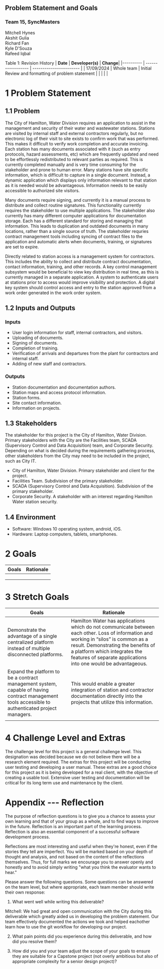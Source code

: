 
## Problem Statement and Goals

### Team 15, SyncMasters
  
Mitchell Hynes\
Akshit Gulia\
Richard Fan\
Kyle D'Souza\
Rafeed Iqbal

Table 1: Revision History
| **Date**  | **Developer(s)** |  **Change**|
|---------- | ------------------ | ------------------------ |
|  17/09/2024 |  Whole team  |  Initial Review and formatting of problem statement |
|      |       |   |
  
# 1 Problem Statement

## 1.1 Problem

The City of Hamilton, Water Division requires an application to assist in the management and security of their water and wastewater stations.
Stations are visited by internal staff and external contractors regularly, but no electronic log of their visit to site exists to confirm work that was performed.
This makes it difficult to verify work completion and accurate invoicing.
Each station has many documents associated with it (such as entry protocols, hazard assessments, etc) which are frequently updated and need to be effortlessly redistributed to relevant parties as required.
This is currently completed manually and is very time consuming for the stakeholder and prone to human error.
Many stations have site specific information, which is difficult to capture in a single document.
Instead, a dynamic application which displays only information relevant to that station as it is needed would be advantageous.
Information needs to be easily accessible to authorized site visitors.

Many documents require signing, and currently it is a manual process to distribute and collect routine signatures. 
This functionality currently requires the stakeholder to use multiple applications. The stakeholder also currently has many different computer applications for documentation storage. 
Each has a different standard for storing and managing that information. This leads to duplication and outdated documents in many locations, rather than a single source of truth.
The stakeholder requries contract management tools including syncing of contract files to the application and automatic alerts when documents, training, or signatures are set to expire.

Directly related to station access is a management system for contractors. This includes the ability to collect and distribute contract documentation, contact information, training, and other records.
A key control management subsystem would be beneficial to view key distribution in real time, as this is currently managed in a separate application.
A system to authenticate users at stations prior to access would improve visibility and protection.
A digital key system should control access and entry to the station approved from a work order generated in the work order system.

## 1.2 Inputs and Outputs

### Inputs 
* User login information for staff, internal contractors, and visitors.
* Uploading of documents.
* Signing of documents.
* Completion of training.
* Verification of arrivals and departures from the plant for contractors and internal staff.
* Adding of new staff and contractors.

### Outputs 
* Station documentation and documentation authors.
* Station maps and access protocol information.
* Station forms.
* Site contact information.
* Information on projects.

## 1.3 Stakeholders

The stakeholder for this project is the City of Hamilton, Water Division. 
Primary stakeholders with the City are the Facilities team, SCADA (Supervisory Control and Data Acquisition) team, and Corporate Security. 
Depending on what is decided during the requirements gathering process, other stakeholders from the City may need to be included in the project, such as City IT.
* City of Hamilton, Water Division. Primary stakeholder and client for the project.
* Facilities Team. Subdivision of the primary stakeholder.
* SCADA (Supervisory Control and Data Acquisition). Subdivision of the primary stakeholder.
* Corporate Security. A stakeholder with an interest regarding Hamilton Water station security.

## 1.4 Environment

* Software: Windows 10 operating system, android, iOS.
* Hardware: Laptop computers, tablets, smartphones.

# 2 Goals
| Goals | Rationale |
| --- | --- |
| | |
| | |
| | |
# 3 Stretch Goals
| Goals | Rationale |
| --- | --- |
| Demonstrate the advantage of a single centralized platform instead of multiple disconnected platforms.| Hamilton Water has applications which do not communicate between each other. Loss of information and working in “silos” is common as a result. Demonstrating the benefits of a platform which integrates the features of separate applications into one would be advantageous. |
|Expand the platform to be a contract management system, capable of having contract management tools accessible to authenticated project managers. |This would enable a greater integration of station and contractor documentation directly into the projects that utilize this information. |
| | |
# 4 Challenge Level and Extras

The challenge level for this project is a general challenge level. This designation was decided because we do not believe there will be a research element required.
The extras for this project will be conducting user testing and developing a user manual. These extras are a good choice for this project as it is being developed for a real client, with the objective of creating a usable tool.
Extensive user testing and documentation will be critical for its long term use and maintenance by the client.

# Appendix --- Reflection

The purpose of reflection questions is to give you a chance to assess
your own learning and that of your group as a whole, and to find ways to
improve in the future. Reflection is an important part of the learning
process. Reflection is also an essential component of a successful
software development process.

Reflections are most interesting and useful when they're honest, even if
the stories they tell are imperfect. You will be marked based on your
depth of thought and analysis, and not based on the content of the
reflections themselves. Thus, for full marks we encourage you to answer
openly and honestly and to avoid simply writing "what you think the
evaluator wants to hear."

Please answer the following questions. Some questions can be answered on
the team level, but where appropriate, each team member should write
their own response:

1.  What went well while writing this deliverable?

Mitchell: 
We had great and open communication with the City during this deliverable which greatly aided us in developing the problem statement.
Our team effectively documented the actions we took and helped eachother learn how to use the git workflow for developing our project.

2.  What pain points did you experience during this deliverable, and how
    did you resolve them?

3.  How did you and your team adjust the scope of your goals to ensure
    they are suitable for a Capstone project (not overly ambitious but
    also of appropriate complexity for a senior design project)?
